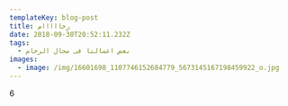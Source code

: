 ```yaml
---
templateKey: blog-post
title: رخااااام
date: 2018-09-30T20:52:11.232Z
tags:
  - بعض اعمالنا فى مجال الرخام
images:
  - image: /img/16601698_1107746152684779_5673145167198459922_o.jpg
---
```

6
